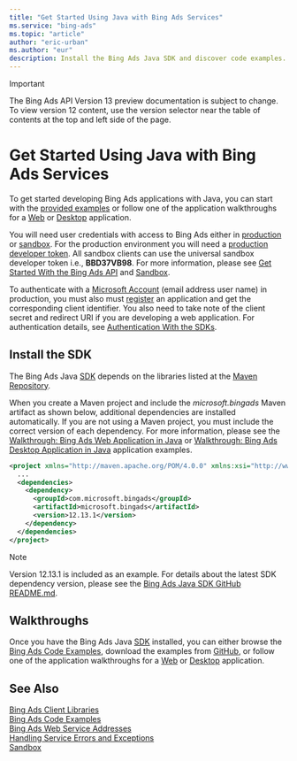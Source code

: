```yaml
---
title: "Get Started Using Java with Bing Ads Services"
ms.service: "bing-ads"
ms.topic: "article"
author: "eric-urban"
ms.author: "eur"
description: Install the Bing Ads Java SDK and discover code examples.
---
```

> [!IMPORTANT]
> The Bing Ads API Version 13 preview documentation is subject to change. To view version 12 content, use the version selector near the table of contents at the top and left side of the page.

# Get Started Using Java with Bing Ads Services
To get started developing Bing Ads applications with Java, you can start with the [provided examples](code-examples.md) or follow one of the application walkthroughs for a [Web](walkthrough-web-application-java.md) or [Desktop](walkthrough-desktop-application-java.md) application. 

You will need user credentials with access to Bing Ads either in [production](https://secure.bingads.microsoft.com/) or [sandbox](https://secure.sandbox.bingads.microsoft.com/Auth?EnvContext=Sandbox). For the production environment you will need a [production developer token](get-started.md#get-developer-token). All sandbox clients can use the universal sandbox developer token i.e., **BBD37VB98**. For more information, please see [Get Started With the Bing Ads API](get-started.md) and [Sandbox](sandbox.md).

To authenticate with a [Microsoft Account](https://account.microsoft.com/account) (email address user name) in production, you must also must [register](authentication-oauth.md#registerapplication) an application and get the corresponding client identifier. You also need to take note of the client secret and redirect URI if you are developing a web application. For authentication details, see [Authentication With the SDKs](sdk-authentication.md#oauth).

## <a name="installation"></a>Install the SDK
The Bing Ads Java [SDK](client-libraries.md) depends on the libraries listed at the [Maven Repository](http://mvnrepository.com/artifact/com.microsoft.bingads/microsoft.bingads/).

When you create a Maven project and include the *microsoft.bingads* Maven artifact as shown below, additional dependencies are installed automatically. If you are not using a Maven project, you must include the correct version of each dependency. For more information, please see the [Walkthrough: Bing Ads Web Application in Java](walkthrough-web-application-java.md) or [Walkthrough: Bing Ads Desktop Application in Java](walkthrough-desktop-application-java.md) application examples.

```xml
<project xmlns="http://maven.apache.org/POM/4.0.0" xmlns:xsi="http://www.w3.org/2001/XMLSchema-instance" xsi:schemaLocation="http://maven.apache.org/POM/4.0.0 http://maven.apache.org/xsd/maven-4.0.0.xsd">
  ...
  <dependencies>
    <dependency>
      <groupId>com.microsoft.bingads</groupId>
      <artifactId>microsoft.bingads</artifactId>
      <version>12.13.1</version>
    </dependency>
  </dependencies>
</project>
```
> [!NOTE]
> Version 12.13.1 is included as an example. For details about the latest SDK dependency version, please see the [Bing Ads Java SDK GitHub README.md](https://github.com/BingAds/BingAds-Java-SDK).

## <a name="walkthrough"></a>Walkthroughs
Once you have the Bing Ads Java [SDK](client-libraries.md) installed, you can either browse the [Bing Ads Code Examples](code-examples.md), download the examples from [GitHub](https://github.com/BingAds/BingAds-Java-SDK/tree/master/examples), or follow one of the application walkthroughs for a [Web](walkthrough-web-application-java.md) or [Desktop](walkthrough-desktop-application-java.md) application.

## See Also
[Bing Ads Client Libraries](client-libraries.md)    
[Bing Ads Code Examples](code-examples.md)    
[Bing Ads Web Service Addresses](web-service-addresses.md)  
[Handling Service Errors and Exceptions](handle-service-errors-exceptions.md)  
[Sandbox](sandbox.md)  
